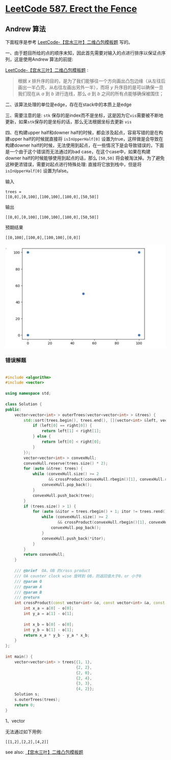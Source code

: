# [LeetCode 587. Erect the Fence](https://leetcode.cn/problems/erect-the-fence/)



## Andrew 算法

下面程序是参考 [LeetCode-【宫水三叶】二维凸包模板题](https://leetcode.cn/problems/erect-the-fence/solution/by-ac_oier-4xuu/) 写的。

一、由于题目所给的点的顺序未知，因此首先需要对输入的点进行排序以保证点序列，这是使用Andrew 算法的前提:

[LeetCode-【宫水三叶】二维凸包模板题](https://leetcode.cn/problems/erect-the-fence/solution/by-ac_oier-4xuu/) : 

> 根据 *x* 排升序的目的，是为了我们能够往一个方向画出凸包边缘（从左往后画出一半凸壳，从右往左画出另外一半），而将 *y* 升序目的是可以确保一旦我们现在从 *a* 到 *b* 进行连线，那么 *a* 到 *b* 之间的所有点能够确保被围住；

二、该算法处理的单位是edge，存在在stack中的本质上是edge

三、需要注意的是: `stk` 保存的是index而不是坐标，这是因为它`vis`需要被不断地更新，如果`stk`保存的是坐标的话，那么无法根据坐标去更新 `vis` 

四、在构建upper half和downer half的时候，都会涉及起点，容易写错的是在构建upper half的时候就直接将 `isInUpperHalf[0]` 设置为true，这样做是会导致在构建downer half的时候，无法使用到起点，在一些情况下是会导致错误的，下面是一个由于这个错误而无法通过的bad case，在这个case中，如果在构建downer half的时候能够使用到起点的话，那么 `[50,50]` 将会被淘汰掉。为了避免这种更浓错误，需要对起点进行特殊处理: 直接将它放到栈中，但是将 `isInUpperHalf[0]` 设置为false。

输入

```
trees =
[[0,0],[0,100],[100,100],[100,0],[50,50]]
```

输出

```
[[0,0],[0,100],[100,100],[100,0],[50,50]]
```

预期结果

```
[[0,100],[100,0],[100,100],[0,0]]
```

![](./bad-case.png)



### 错误解题

```c++

#include <algorithm>
#include <vector>

using namespace std;

class Solution {
public:
    vector<vector<int> > outerTrees(vector<vector<int> > &trees) {
        std::sort(trees.begin(), trees.end(), [](vector<int> &left, vector<int> &right) {
            if (left[0] == right[0]) {
                return left[1] < right[1];
            } else {
                return left[0] < right[0];
            }
        });
        vector<vector<int> > convexHull;
        convexHull.reserve(trees.size() * 2);
        for (auto &&tree: trees) {
            while (convexHull.size() >= 2
                   && crossProduct(convexHull.rbegin()[1], convexHull.rbegin()[0], tree) > 0) {
                convexHull.pop_back();
            }
            convexHull.push_back(tree);
        }
        if (trees.size() > 1) {
            for (auto &&itor = trees.rbegin() + 1; itor != trees.rend() - 1; ++itor) {
                while (convexHull.size() >= 2
                       && crossProduct(convexHull.rbegin()[1], convexHull.rbegin()[0], *itor) > 0) {
                    convexHull.pop_back();
                }
                convexHull.push_back(*itor);
            }
        }
        return convexHull;
    }

    /// @brief  OA、OB 的cross product
    /// OA counter clock wise 旋转到 OB，则返回值大于0，or 小于0
    /// @param O
    /// @param A
    /// @param B
    /// @return
    int crossProduct(const vector<int> &o, const vector<int> &a, const vector<int> &b) {
        int x_a = a[0] - o[0];
        int y_a = a[1] - o[1];

        int x_b = b[0] - o[0];
        int y_b = b[1] - o[1];
        return x_a * y_b - y_a * x_b;
    }
};

int main() {
    vector<vector<int> > trees{{1, 1},
                               {2, 2},
                               {2, 0},
                               {2, 4},
                               {3, 3},
                               {4, 2}};
    Solution s;
    s.outerTrees(trees);
    return 0;
}
```

1、vector

无法通过如下用例:

```
[[1,2],[2,2],[4,2]]
```



see also: [【宫水三叶】二维凸包模板题](https://leetcode.cn/problems/erect-the-fence/solution/by-ac_oier-4xuu/)
